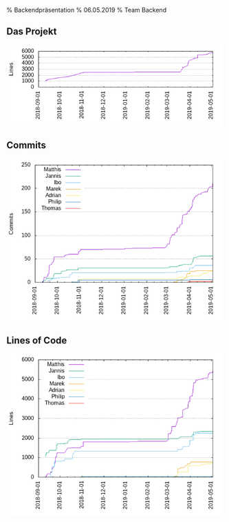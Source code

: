 % Backendpräsentation
% 06.05.2019
% Team Backend

## Das Projekt

![](pres_images/lines_of_code.png)

## Commits

![Commits](pres_images/com_by_aut.png)

## Lines of Code

![LoC](pres_images/loc_by_aut.png)
